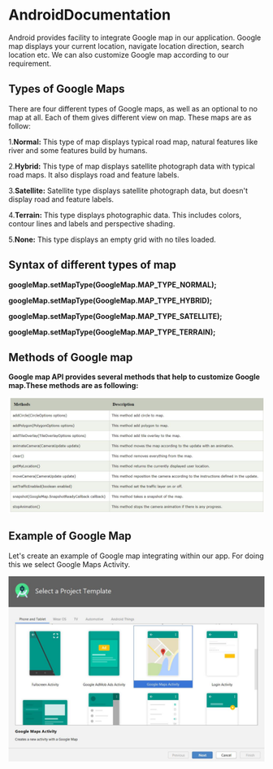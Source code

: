 # AndroidDocumentation
<P>Android provides facility to integrate Google map in our application. Google map displays your current location, navigate location direction, search location etc. We can also customize Google map according to our requirement.</P>

## Types of Google Maps
<p> There are four different types of Google maps, as well as an optional to no map at all. Each of them gives different view on map. These maps are as follow:</p>

1.**Normal:**  This type of map displays typical road map, natural features like river and some features build by humans.

2.**Hybrid:**  This type of map displays satellite photograph data with typical road maps. It also displays road and feature labels.

3.**Satellite:**  Satellite type displays satellite photograph data, but doesn't display road and feature labels.

4.**Terrain:**  This type displays photographic data. This includes colors, contour lines and labels and perspective shading.

5.**None:**  This type displays an empty grid with no tiles loaded.

## Syntax of different types of map

**googleMap.setMapType(GoogleMap.MAP_TYPE_NORMAL);**

**googleMap.setMapType(GoogleMap.MAP_TYPE_HYBRID);**

**googleMap.setMapType(GoogleMap.MAP_TYPE_SATELLITE);** 

**googleMap.setMapType(GoogleMap.MAP_TYPE_TERRAIN);** 

## Methods of Google map  

**Google map API provides several methods that help to customize Google map.These methods are as following:**

![androidfile](images/fig1.JPG)

## Example of Google Map

<p>Let's create an example of Google map integrating within our app. For doing this we select Google Maps Activity.</p>

![androidfile](images/fig2.JPG)

